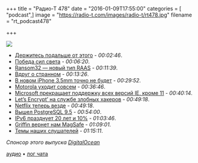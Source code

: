 +++
title = "Радио-Т 478"
date = "2016-01-09T17:55:00"
categories = [ "podcast",]
image = "https://radio-t.com/images/radio-t/rt478.jpg"
filename = "rt_podcast478"

+++

![](https://radio-t.com/images/radio-t/rt478.jpg)

- [Держитесь подальше от этого](https://news.radio-t.com/post/external-storage) - *00:02:46*.
- [Победа сил света](https://news.radio-t.com/post/linux-and-open-source-have-won-get-over-it-zdnet) - *00:06:20*.
- [Ransom32 — новый тип RAAS](https://news.radio-t.com/post/meet-ransom32-the-first-javascript-ransomware-for-windows-mac-and-linux) - *00:11:39*.
- [Вдруг о странном](https://news.radio-t.com/post/second-amendment-to-the-united-states-constitution) - *00:13:26*.
- [В новом iPhone 3.5mm точно не будет](https://news.radio-t.com/post/report-next-generation-iphone-design-will-ditch-the-3-5mm-headphone-jack) - *00:29:52*.
- [Motorola уходит совсем](https://news.radio-t.com/post/motorola-will-be-no-more-lenovo-to-remove-brand-name-from-its-phones) - *00:36:46*.
- [Microsoft прекращает поддержку всех версий IE, кроме 11](https://news.radio-t.com/post/na-sleduiushchei-nedele-microsoft-prekrashchaet-podderzhku-vsekh-versii-ie-krome-11) - *00:40:14*.
- [Let’s Encrypt’ на службе злобных хакеров](https://news.radio-t.com/post/hackers-are-abusing-let-s-encrypt-s-free-https-certificates) - *00:49:18*.
- [Netflix теперь везде](https://news.radio-t.com/post/netflix-officially-arrives-in-india-russia-vietnam-and-more-totaling-130-new-countries) - *00:49:18*.
- [Вышел PostgreSQL 9.5](https://news.radio-t.com/post/vyshel-postgresql-9-5-upsert-rls-i-big-data) - *00:54:00*.
- [IPv6 празднует 20 лет и 10%](https://news.radio-t.com/post/ipv6-celebrates-its-20th-birthday-by-reaching-10-percent-deployment) - *01:03:46*.
- [Griffin вернет нам MagSafe](https://news.radio-t.com/post/the-griffin-breaksafe-brings-magsafe-back-to-the-macbook) - *01:09:01*.
- [Темы наших слушателей](https://radio-t.com/p/2016/01/05/prep-478/) - *01:15:11*.

_Спонсор этого выпуска [DigitalOcean](https://do.co/radiot)_

[аудио](https://cdn.radio-t.com/rt_podcast478.mp3) • [лог чата](http://chat.radio-t.com/logs/radio-t-478.html)
<audio src="https://cdn.radio-t.com/rt_podcast478.mp3" preload="none"></audio>
